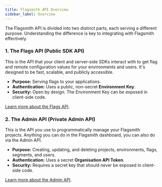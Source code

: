 ```yaml
---
title: Flagsmith API Overview
sidebar_label: Overview
---
```


The Flagsmith API is divided into two distinct parts, each serving a different purpose. Understanding the difference is key to integrating with Flagsmith effectively.

### 1. The Flags API (Public SDK API)

This is the API that your client and server-side SDKs interact with to get flag and remote configuration values for your environments and users. It's designed to be fast, scalable, and publicly accessible.

- **Purpose:** Serving flags to your applications.
- **Authentication:** Uses a public, non-secret **Environment Key**.
- **Security:** Open by design. The Environment Key can be exposed in client-side code.

[Learn more about the Flags API](./flags-api).

### 2. The Admin API (Private Admin API)

This is the API you use to programmatically manage your Flagsmith projects. Anything you can do in the Flagsmith dashboard, you can also do via the Admin API.

- **Purpose:** Creating, updating, and deleting projects, environments, flags, segments, and users.
- **Authentication:** Uses a secret **Organisation API Token**.
- **Security:** Requires a secret key that should never be exposed in client-side code.

[Learn more about the Admin API](./admin-api). 